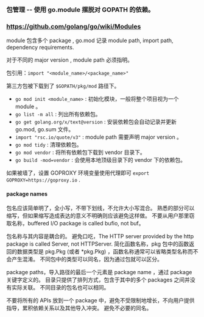 ### 包管理 -- 使用 go.module 摆脱对 GOPATH 的依赖。
### https://github.com/golang/go/wiki/Modules

module 包含多个 package , go.mod 记录 module path, import path, dependency requirements.

对于不同的 major version , module path 必须指明。

包引用：`import "<module_name>/<package_name>"`

第三方包被下载到了 `$GOPATH/pkg/mod` 路径下。
- `go mod init <module_name>` : 初始化模块，一般将整个项目视为一个 module 。
- `go list -m all` : 列出所有依赖包。
- `go get golang.org/x/text@version` : 安装依赖包会自动记录并更新 go.mod, go.sum 文件。
- `import "rsc.io/quote/v3"` : module path 需要声明 major version 。
- `go mod tidy` : 清理依赖包。
- `go mod vendor` : 将所有依赖包下载到 vendor 目录下。
- `go build -mod=vendor` : 会使用本地顶级目录下的 vendor 下的依赖包。

如果被墙了，设置 GOPROXY 环境变量使用代理即可 `export GOPROXY=https://goproxy.io` .

#### package names
包名应该简单明了，全小写，不带下划线，不允许大小写混合。
熟悉的部分可以缩写，但如果缩写造成表达的意义不明确则应该避免这样做。
不要从用户那里窃取名称，buffered I/O package is called bufio, not buf。

包名称与其内容是耦合的。
避免口吃，The HTTP server provided by the http package is called Server, not HTTPServer. 
简化函数名称，pkg 包中的函数返回的数据类型是 pkg.Pkg (或者 *pkg.Pkg) ，函数名称通常可以省略类型名称而不会产生混淆。
不同包中的类型可以同名，因为通过包就可以区分。

package paths，导入路径的最后一个元素是 package name ，通过 package 关键字定义的。
目录只提供了排列方式，包含于其中的多个 packages 之间并没有实际关联。
不同目录的包名也可以相同。

不要将所有的 APIs 放到一个 package 中，避免不受限制地增长，不向用户提供指导，累积依赖关系以及其他导入冲突。
避免不必要的同名。

